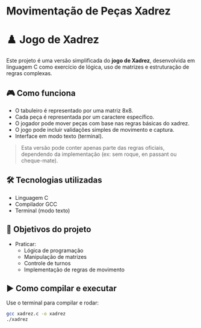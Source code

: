# Movimentação de Peças Xadrez
# ♟️ Jogo de Xadrez

Este projeto é uma versão simplificada do **jogo de Xadrez**, desenvolvida em linguagem C como exercício de lógica, uso de matrizes e estruturação de regras complexas.

## 🎮 Como funciona

- O tabuleiro é representado por uma matriz 8x8.
- Cada peça é representada por um caractere específico.
- O jogador pode mover peças com base nas regras básicas do xadrez.
- O jogo pode incluir validações simples de movimento e captura.
- Interface em modo texto (terminal).

> Esta versão pode conter apenas parte das regras oficiais, dependendo da implementação (ex: sem roque, en passant ou cheque-mate).

## 🛠️ Tecnologias utilizadas

- Linguagem C
- Compilador GCC
- Terminal (modo texto)

## 🚀 Objetivos do projeto

- Praticar:
  - Lógica de programação
  - Manipulação de matrizes
  - Controle de turnos
  - Implementação de regras de movimento

## ▶️ Como compilar e executar

Use o terminal para compilar e rodar:

```bash
gcc xadrez.c -o xadrez
./xadrez

